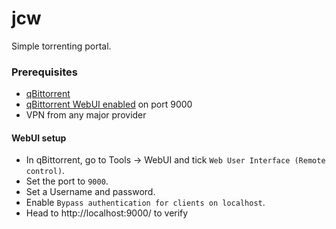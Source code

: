 # jcw

Simple torrenting portal.

### Prerequisites
- [qBittorrent](https://www.qbittorrent.org/)
- [qBittorrent WebUI enabled](https://github.com/lgallard/qBittorrent-Controller/wiki/How-to-enable-the-qBittorrent-Web-UI) on port 9000
- VPN from any major provider

#### WebUI setup
- In qBittorrent, go to Tools -> WebUI and tick `Web User Interface (Remote control)`.
- Set the port to `9000`.
- Set a Username and password.
- Enable `Bypass authentication for clients on localhost`.
- Head to http://localhost:9000/ to verify